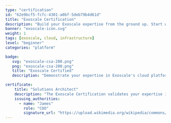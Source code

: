 ```yaml
---
type: "certification"
id: "62e9bcf5-fcfc-4301-a0bf-5deb79b4d61d"
title: "Exoscale Certification"
description: "Build your Exoscale expertise from the ground up. Start with core cloud concepts and terminology in the Starter path, dive into technical networking and configuration in the Advanced course, and learn to calculate costs with confidence in the Pricing module. Everything you need to understand, deploy, and optimize on Exoscale."
banner: "exoscale-icon.svg"
weight: 1
tags: [exoscale, cloud, infrastructure]
level: "beginner"
categories: "platform"

badge:
   svg: "exoscale-csa-200.png"
   png: "exoscale-csa-200.png"
   title: "Exoscale Certified"
   description: "Demonstrate your expertise in Exoscale's cloud platform with the Exoscale Certification. This certification validates your understanding of core concepts, technical networking, and cost management on Exoscale."

certificate:
    title: "Solutions Architect"
    description: "The Exoscale Certification validates your expertise in Exoscale's cloud platform, covering core concepts, technical networking, and cost management. This certification is ideal for professionals looking to demonstrate their proficiency in deploying and optimizing solutions on Exoscale."
    issuing_authorities:
      - name: "James"
        role: "COO"
        signature_url: "https://upload.wikimedia.org/wikipedia/commons/a/ac/Chris_Hemsworth_Signature.png"
---
```

